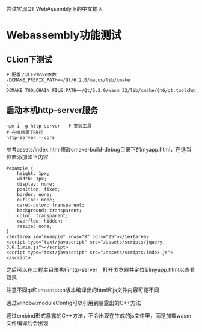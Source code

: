 尝试实现QT WebAssembly下的中文输入

# Webassembly功能测试

## CLion下测试

```shell
# 配置了以下cmake参数
-DCMAKE_PREFIX_PATH=~/Qt/6.2.0/macos/lib/cmake
-DCMAKE_TOOLCHAIN_FILE:PATH=~/Qt/6.2.0/wasm_32/lib/cmake/Qt6/qt.toolchain.cmake
```

## 启动本机http-server服务

```shell
npm i -g http-server   # 安装工具
# 在根目录下执行
http-server --cors
```

参考assets/index.html修改cmake-build-debug目录下的myapp.html，在适当位置添加如下内容
```shell
#example {
    height: 1px;
    width: 1px;
    display: none;
    position: fixed;
    border: none;
    outline: none;
    caret-color: transparent;
    background: transparent;
    color: transparent;
    overflow: hidden;
    resize: none;
}
<textarea id="example" rows="8" cols="25"></textarea>
<script type="text/javascript" src="/assets/scripts/jquery-3.6.1.min.js"></script>
<script type="text/javascript" src="/assets/scripts/index.js"></script>
```

之后可以在工程主目录执行http-server，打开浏览器并定位到myapp.html以查看效果

注意不同qt和emscripten版本编译出的html和js文件内容可能不同

通过window.moduleConfig可以引用到暴露出的C++方法

通过embind形式暴露的C++方法，不会出现在生成的js文件里，而是加载wasm文件编译后会出现
